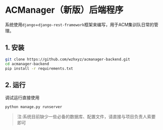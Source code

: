 # ACManager（新版）后端程序
系统使用`django`+`django-rest-framework`框架来编写，用于ACM集训队日常的管理。
## 1. 安装
```sh
git clone https://github.com/wzhxyz/acmanager-backend.git
cd acmanager-backend
pip install -r requirements.txt
```
## 2. 运行
调试运行直接使用
```
python manage.py runserver
```
> 注:系统目前缺少一些必备的数据库、配置文件，请直接与项目负责人索要即可

